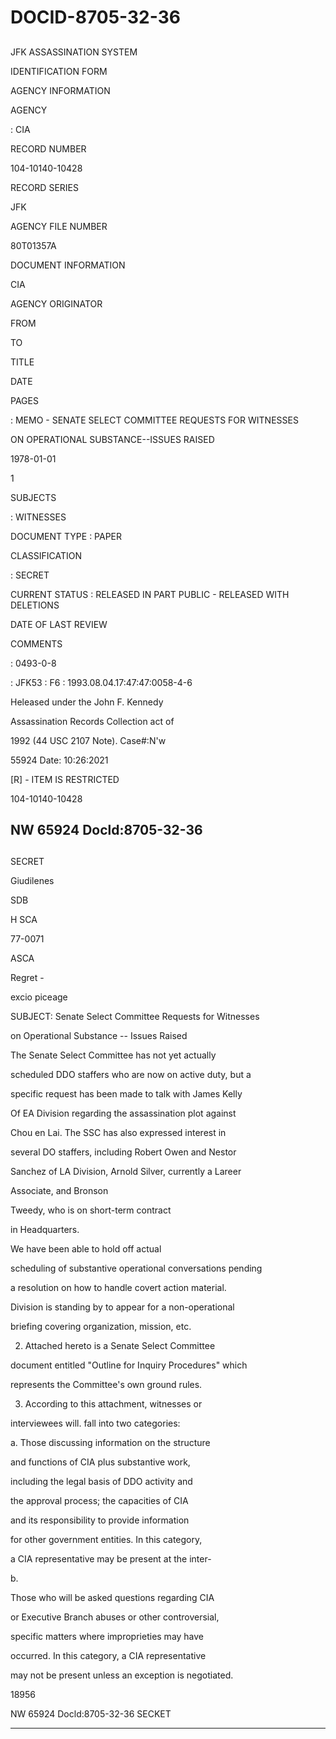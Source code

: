 # DOCID-8705-32-36

##
JFK ASSASSINATION SYSTEM

IDENTIFICATION FORM

AGENCY INFORMATION

AGENCY

: CIA

RECORD NUMBER

104-10140-10428

RECORD SERIES

JFK

AGENCY FILE NUMBER

80T01357A

DOCUMENT INFORMATION

CIA

AGENCY ORIGINATOR

FROM

TO

TITLE

DATE

PAGES

: MEMO - SENATE SELECT COMMITTEE REQUESTS FOR WITNESSES

ON OPERATIONAL SUBSTANCE--ISSUES RAISED

1978-01-01

1

SUBJECTS

: WITNESSES

DOCUMENT TYPE : PAPER

CLASSIFICATION

: SECRET

CURRENT STATUS : RELEASED IN PART PUBLIC - RELEASED WITH DELETIONS

DATE OF LAST REVIEW

COMMENTS

: 0493-0-8

: JFK53 : F6 : 1993.08.04.17:47:47:0058-4-6

Heleased under the John F. Kennedy

Assassination Records Collection act of

1992 (44 USC 2107 Note). Case#:N'w

55924 Date: 10:26:2021

[R] - ITEM IS RESTRICTED

104-10140-10428

NW 65924 Docld:8705-32-36
---

##
SECRET

Giudilenes

SDB

H SCA

77-0071

ASCA

Regret -

excio piceage

SUBJECT: Senate Select Committee Requests for Witnesses

on Operational Substance -- Issues Raised

The Senate Select Committee has not yet actually

scheduled DDO staffers who are now on active duty, but a

specific request has been made to talk with James Kelly

Of EA Division regarding the assassination plot against

Chou en Lai. The SSC has also expressed interest in

several DO staffers, including Robert Owen and Nestor

Sanchez of LA Division, Arnold Silver, currently a Lareer

Associate, and Bronson

Tweedy, who is on short-term contract

in Headquarters.

We have been able to hold off actual

scheduling of substantive operational conversations pending

a resolution on how to handle covert action material.

Division is standing by to appear for a non-operational

briefing covering organization, mission, etc.

2. Attached hereto is a Senate Select Committee

document entitled "Outline for Inquiry Procedures" which

represents the Committee's own ground rules.

3. According to this attachment, witnesses or

interviewees will. fall into two categories:

a. Those discussing information on the structure

and functions of CIA plus substantive work,

including the legal basis of DDO activity and

the approval process; the capacities of CIA

and its responsibility to provide information

for other government entities. In this category,

a CIA representative may be present at the inter-

b.

Those who will be asked questions regarding CIA

or Executive Branch abuses or other controversial,

specific matters where improprieties may have

occurred. In this category, a CIA representative

may not be present unless an exception is negotiated.

18956

NW 65924 Docld:8705-32-36
SECKET

---

